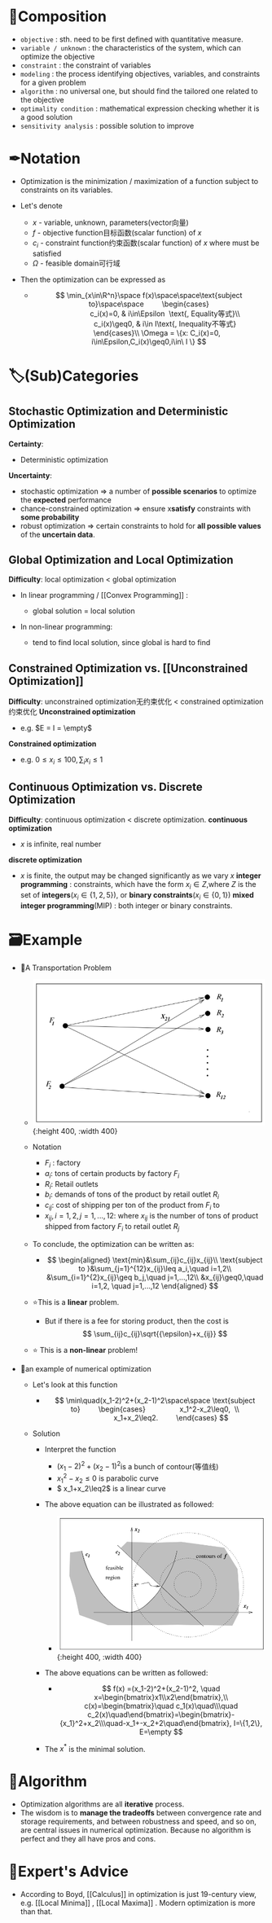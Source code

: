 # 🧪Composition
- `objective` : sth. need to be first defined with quantitative measure.
- `variable / unknown` : the characteristics of the system, which can optimize the objective
- `constraint`  : the constraint of variables
- `modeling`  : the process identifying objectives, variables, and constraints for a given problem
- `algorithm`  : no universal one, but should find the tailored one related to the objective
- `optimality condition`  : mathematical expression checking whether it is a good solution
- `sensitivity analysis`  :	possible solution to improve

# ✒Notation
- Optimization is the minimization / maximization of a function subject to constraints on its variables.
- Let's denote
    - $x$​ - variable, unknown, parameters(vector向量)
    - $f$ - objective function目标函数(scalar function) of $x$
    - $c_i$ - constraint function约束函数(scalar function) of $x$​​ where must be satisfied
    - $\Omega$ - feasible domain可行域
    
- Then the optimization can be expressed as
    - $$
      \min_{x\in\R^n}\space f(x)\space\space\text{subject to}\space\space
              \begin{cases}
                      c_i(x)=0, & i\in\Epsilon  \text{, Equality等式}\\
                      c_i(x)\geq0, & i\in I\text{, Inequality不等式}
              \end{cases}\\
      \Omega = \{x: C_i(x)=0, i\in\Epsilon,C_i(x)\geq0,i\in\ I  \}
      $$
    
# 🏷(Sub)Categories
## Stochastic Optimization and Deterministic Optimization
**Certainty**:
- Deterministic optimization

**Uncertainty**:
- stochastic optimization => a number of **possible scenarios** to optimize the **expected** performance
- chance-constrained optimization => ensure x​ **satisfy** constraints with **some probability**
- robust optimization =>  certain constraints to hold for **all possible values** of the **uncertain data**.

## Global Optimization and Local Optimization
**Difficulty**: local optimization $<$ global optimization
- In linear programming / [[Convex Programming]] :
    - global solution = local solution
    
- In non-linear programming:
    - tend to find local solution, since global is hard to find
    
## Constrained Optimization vs. [[Unconstrained Optimization]]
**Difficulty**: unconstrained optimization无约束优化 $<$ constrained optimization约束优化
**Unconstrained optimization**
- e.g. $E = I = \empty$

**Constrained optimization**
- e.g. $0\leq x_i\leq 100,\sum_ix_i\leq1$

## Continuous Optimization vs. Discrete Optimization
**Difficulty**: continuous optimization $<$ discrete optimization.
**continuous optimization**
- $x$​ is infinite, real number

**discrete optimization**
- $x$ is finite, the output may be changed significantly as we vary $x$
**integer programming** : constraints, which have the form $x_i ∈ Z$,where $Z$ is the set of **integers**($x_i ∈\{1,2,5\}$), or **binary constraints**($x_i ∈\{0, 1\}$​)
**mixed integer programming**(MIP) : both integer or binary constraints.

# 🗃Example
- 📌A Transportation Problem
    - ![name](../assets/transportation_problem.png){:height 400, :width 400}
    - Notation
        - $F_i$ : factory
        - $a_i$: tons of certain products by factory $F_i$
        - $R_i$: Retail outlets
        - $b_i$: demands of tons of the product by retail outlet $R_i$
        - $c_{ij}$: cost of shipping per ton of the product from $F_i$ to
        - $x_{ij}, i=1,2, j=1,...,12$:  where $x_{ij}$ is the number of tons of product shipped from factory $F_i$ to retail outlet $R_j$
        
    - To conclude, the optimization can be written as:
        - $$
          \begin{aligned}
          \text{min}&\sum_{ij}c_{ij}x_{ij}\\
          \text{subject to }&\sum_{j=1}^{12}x_{ij}\leq a_i,\quad i=1,2\\
          &\sum_{i=1}^{2}x_{ij}\geq b_j,\quad j=1,...,12\\
          &x_{ij}\geq0,\quad i=1,2, \quad j=1,...,12
          \end{aligned}
          $$
        
    - ⭐This is a **linear** problem.
        - But if there is a fee for storing product, then the cost is 
          $$
          \sum_{ij}c_{ij}\sqrt{{\epsilon}+x_{ij}}
          $$
        
    - ⭐ This is a **non-linear** problem!
    
- 📌an example of numerical optimization
    - Let's look at this function
        - $$
          \min\quad(x_1-2)^2+(x_2-1)^2\space\space \text{subject to}        
          \begin{cases}
                          x_1^2-x_2\leq0,  \\
                          x_1+x_2\leq2.
                  \end{cases}
          $$
        
    - Solution
        - Interpret the function
            - $(x_1-2)^2+(x_2-1)^2$​ is a bunch of contour(等值线)
            - $x_1^2-x_2\leq0$ is parabolic curve
            - $ x_1+x_2\leq2$​ is a linear curve
            
        - The above equation can be illustrated as followed:
            - ![name](../assets/numerical_optimization_example.png){:height 400, :width 400}
            
        - The above equations can be written as followed:
            - $$
              f(x) =(x_1-2)^2+(x_2-1)^2, \quad x=\begin{bmatrix}x1\\x2\end{bmatrix},\\
              c(x)=\begin{bmatrix}\quad c_1(x)\quad\\\quad c_2(x)\quad\end{bmatrix}=\begin{bmatrix}-{x_1}^2+x_2\\\quad-x_1+-x_2+2\quad\end{bmatrix}, I=\{1,2\}, E=\empty
              $$
            
        - The $x^*$ is the minimal solution.
        
# 🐍Algorithm
- Optimization algorithms are all **iterative** process.
- The wisdom is to **manage the tradeoffs** between convergence rate and storage requirements, and between robustness and speed, and so on, are central issues in numerical optimization. Because no algorithm is perfect and they all have pros and cons.

# 🥼Expert's Advice
- According to Boyd, [[Calculus]] in optimization is just 19-century view, e.g. [[Local Minima]] , [[Local Maxima]] . Modern optimization is more than that.
